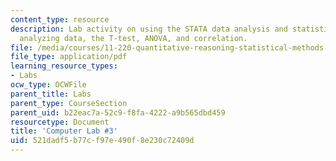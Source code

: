 ```yaml
---
content_type: resource
description: Lab activity on using the STATA data analysis and statistical software,
  analyzing data, the T-test, ANOVA, and correlation.
file: /media/courses/11-220-quantitative-reasoning-statistical-methods-for-planners-i-spring-2009/521dadf5b77cf97e490f8e230c72409d_MIT11_220s09_Lab03_Apr3.pdf
file_type: application/pdf
learning_resource_types:
- Labs
ocw_type: OCWFile
parent_title: Labs
parent_type: CourseSection
parent_uid: b22eac7a-52c9-f8fa-4222-a9b565dbd459
resourcetype: Document
title: 'Computer Lab #3'
uid: 521dadf5-b77c-f97e-490f-8e230c72409d
---
```

